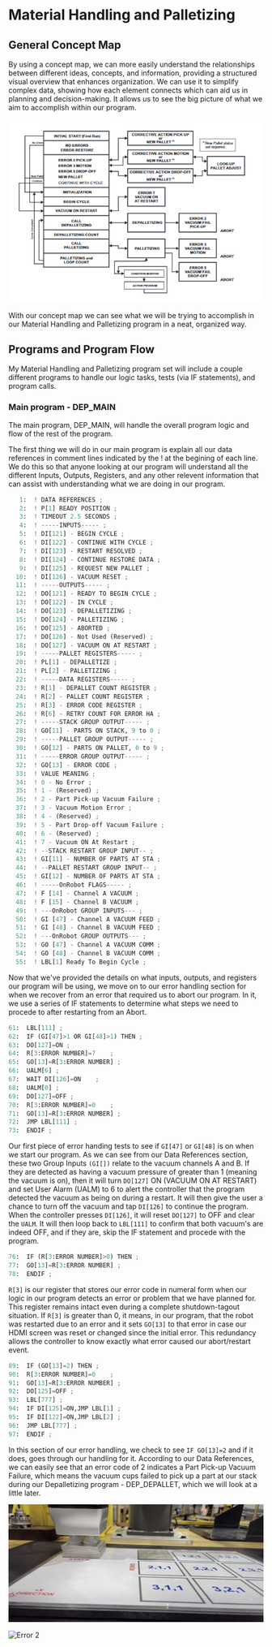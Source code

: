 # Material Handling and Palletizing

## General Concept Map

By using a concept map, we can more easily understand the relationships between different ideas, concepts, and information, providing a structured visual overview that enhances organization. We can use it to simplify complex data, showing how each element connects which can aid us in planning and decision-making. It allows us to see the big picture of what we aim to accomplish within our program.

![Material Handling and Palletizing](./images/ConceptMap.png)

With our concept map we can see what we will be trying to accomplish in our Material Handling and Palletizing program in a neat, organized way.

## Programs and Program Flow

My Material Handling and Palletizing program set will include a couple different programs to handle our logic tasks, tests (via IF statements), and program calls.

### Main program - DEP_MAIN

The main program, DEP_MAIN, will handle the overall program logic and flow of the rest of the program.

The first thing we will do in our main program is explain all our data references in comment lines indicated by the ! at the begining of each line. We do this so that anyone looking at our program will understand all the different Inputs, Outputs, Registers, and any other relevent information that can assist with understanding what we are doing in our program.

```python
   1:  ! DATA REFERENCES ;
   2:  ! P[1] READY POSITION ;
   3:  ! TIMEOUT 2.5 SECONDS ;
   4:  ! -----INPUTS----- ;
   5:  ! DI[121] - BEGIN CYCLE ;
   6:  ! DI[122] - CONTINUE WITH CYCLE ;
   7:  ! DI[123] - RESTART RESOLVED ;
   8:  ! DI[124] - CONTINUE RESTORE DATA ;
   9:  ! DI[125] - REQUEST NEW PALLET ;
  10:  ! DI[126] - VACUUM RESET ;
  11:  ! -----OUTPUTS----- ;
  12:  ! DO[121] - READY TO BEGIN CYCLE ;
  13:  ! DO[122] - IN CYCLE ;
  14:  ! DO[123] - DEPALLETIZING ;
  15:  ! DO[124] - PALLETIZING ;
  16:  ! DO[125] - ABORTED ;
  17:  ! DO[126] - Not Used (Reserved) ;
  18:  ! DO[127] - VACUUM ON AT RESTART ;
  19:  ! -----PALLET REGISTERS----- ;
  20:  ! PL[1] - DEPALLETIZE ;
  21:  ! PL[2] - PALLETIZING ;
  22:  ! -----DATA REGISTERS----- ;
  23:  ! R[1] - DEPALLET COUNT REGISTER ;
  24:  ! R[2] - PALLET COUNT REGISTER ;
  25:  ! R[3] - ERROR CODE REGISTER ;
  26:  ! R[6] - RETRY COUNT FOR ERROR HA ;
  27:  ! -----STACK GROUP OUTPUT----- ;
  28:  ! GO[11] - PARTS ON STACK, 9 to 0 ;
  29:  ! -----PALLET GROUP OUTPUT----- ;
  30:  ! GO[12] - PARTS ON PALLET, 0 to 9 ;
  31:  ! -----ERROR GROUP OUTPUT----- ;
  32:  ! GO[13] - ERROR CODE ;
  33:  ! VALUE MEANING ;
  34:  ! 0 - No Error ;
  35:  ! 1 - (Reserved) ;
  36:  ! 2 - Part Pick-up Vacuum Failure ;
  37:  ! 3 - Vacuum Motion Error ;
  38:  ! 4 - (Reserved) ;
  39:  ! 5 - Part Drop-off Vacuum Failure ;
  40:  ! 6 - (Reserved) ;
  41:  ! 7 - Vacuum ON At Restart ;
  42:  ! --STACK RESTART GROUP INPUT-- ;
  43:  ! GI[11] - NUMBER OF PARTS AT STA ;
  44:  ! --PALLET RESTART GROUP INPUT-- ;
  45:  ! GI[12] - NUMBER OF PARTS AT STA ;
  46:  ! -----OnRobot FLAGS----- ;
  47:  ! F [14] - Channel A VACUUM ;
  48:  ! F [15] - Channel B VACUUM ;
  49:  ! ---OnRobot GROUP INPUTS--- ;
  50:  ! GI [47] - Channel A VACUUM FEED ;
  51:  ! GI [48] - Channel B VACUUM FEED ;
  52:  ! ---OnRobot GROUP OUTPUTS--- ;
  53:  ! GO [47] - Channel A VACUUM COMM ;
  54:  ! GO [48] - Channel B VACUUM COMM ;
  55:  ! LBL[1] Ready To Begin Cycle ;
  ```

  Now that we've provided the details on what inputs, outputs, and registers our program will be using, we move on to our error handling section for when we recover from an error that required us to abort our program. In it, we use a series of IF statements to determine what steps we need to procede to after restarting from an Abort.

  ```python
  61:  LBL[111] ;
  62:  IF (GI[47]>1 OR GI[48]>1) THEN ;
  63:  DO[127]=ON ;
  64:  R[3:ERROR NUMBER]=7    ;
  65:  GO[13]=R[3:ERROR NUMBER] ;
  66:  UALM[6] ;
  67:  WAIT DI[126]=ON    ;
  68:  UALM[0] ;
  69:  DO[127]=OFF ;
  70:  R[3:ERROR NUMBER]=0    ;
  71:  GO[13]=R[3:ERROR NUMBER] ;
  72:  JMP LBL[111] ;
  73:  ENDIF ;
  ```

  Our first piece of error handing tests to see if ```GI[47]``` or ```GI[48]``` is on when we start our program. As we can see from our Data References section, these two Group Inputs ```(GI[])``` relate to the vacuum channels A and B. If they are detected as having a vacuum pressure of greater than 1 (meaning the vacuum is on), then it will turn ```DO[127]``` ON (VACUUM ON AT RESTART) and set User Alarm (UALM) to 6 to alert the controller that the program detected the vacuum as being on during a restart. It will then give the user a chance to turn off the vacuum and tap ```DI[126]``` to continue the program. When the controller presses ```DI[126]```, it will reset ```DO[127]``` to OFF and clear the ```UALM```. It will then loop back to ```LBL[111]``` to confirm that both vacuum's are indeed OFF, and if they are, skip the IF statement and procede with the program.

  ```python
  76:  IF (R[3:ERROR NUMBER]>0) THEN ;
  77:  GO[13]=R[3:ERROR NUMBER] ;
  78:  ENDIF ;
  ```

  ```R[3]``` is our register that stores our error code in numeral form when our logic in our program detects an error or problem that we have planned for. This register remains intact even during a complete shutdown-tagout situation. If ```R[3]``` is greater than 0, it means, in our program, that the robot was restarted due to an error and it sets ```GO[13]``` to that error in case our HDMI screen was reset or changed since the initial error. This redundancy allows the controller to know exactly what error caused our abort/restart event.

  ```python
  89:  IF (GO[13]=2) THEN ;
  90:  R[3:ERROR NUMBER]=0    ;
  91:  GO[13]=R[3:ERROR NUMBER] ;
  92:  DO[125]=OFF ;
  93:  LBL[777] ;
  94:  IF DI[125]=ON,JMP LBL[1] ;
  95:  IF DI[122]=ON,JMP LBL[2] ;
  96:  JMP LBL[777] ;
  97:  ENDIF ;
  ```

  In this section of our error handling, we check to see ```IF GO[13]=2``` and if it does, goes through our handling for it. According to our Data References, we can easily see that an error code of 2 indicates a Part Pick-up Vacuum Failure, which means the vacuum cups failed to pick up a part at our stack during our Depalletizing program - DEP_DEPALLET, which we will look at a little later.

  ![Error 2](./images/1000005115.jpg)
  
  ![Error 2](./images/1000005111.jpg) 
